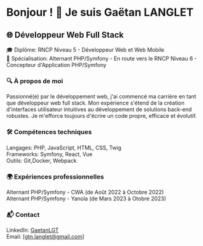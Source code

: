 # Bonjour ! 👋 Je suis Gaëtan LANGLET


## 🌐 Développeur Web Full Stack
🎓 Diplôme: RNCP Niveau 5 - Développeur Web et Web Mobile  
🚀 Spécialisation: Alternant PHP/Symfony - En route vers le RNCP Niveau 6 - Concepteur d'Application PHP/Symfony

### 🔍 À propos de moi  
Passionné(e) par le développement web, j'ai commencé ma carrière en tant que développeur web full stack. Mon expérience s'étend de la création d'interfaces utilisateur intuitives au développement de solutions back-end robustes. Je m'efforce toujours d'écrire un code propre, efficace et évolutif.  

### 🛠 Compétences techniques
Langages: PHP, JavaScript, HTML, CSS, Twig   
Frameworks: Symfony,  React, Vue  
Outils: Git,Docker, Webpack  

### 🌍 Expériences professionnelles
Alternant PHP/Symfony - CWA (de Août 2022 à Octobre 2022)  
Alternant PHP/Symfony - Yanola (de Mars 2023 à Otobre 2023)  

### 📬 Contact
LinkedIn: [GaetanLGT](https://www.linkedin.com/in/ga%C3%ABtan-langlet-web-developpeur/)  
Email: [gtn.langlet@gmail.com]
